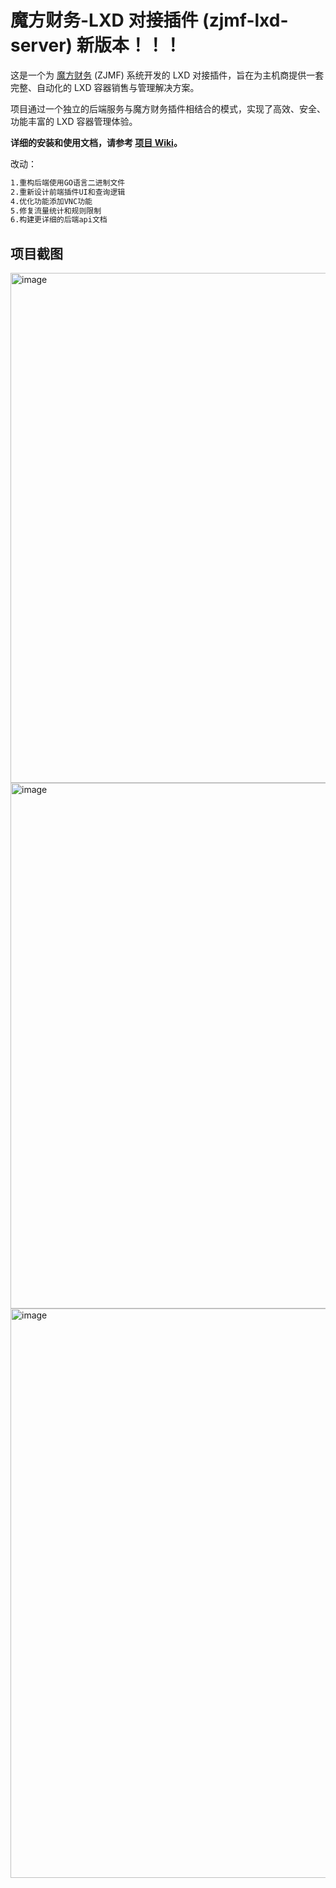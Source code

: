 # 魔方财务-LXD 对接插件 (zjmf-lxd-server) 新版本！！！

这是一个为 [魔方财务](https://www.google.com/search?q=https://www.zjmf.com/) (ZJMF) 系统开发的 LXD 对接插件，旨在为主机商提供一套完整、自动化的 LXD 容器销售与管理解决方案。

项目通过一个独立的后端服务与魔方财务插件相结合的模式，实现了高效、安全、功能丰富的 LXD 容器管理体验。

**详细的安装和使用文档，请参考 [项目 Wiki](https://github.com/xkatld/zjmf-lxd-server/wiki)。**

改动：
~~~txt
1.重构后端使用GO语言二进制文件
2.重新设计前端插件UI和查询逻辑
4.优化功能添加VNC功能
5.修复流量统计和规则限制
6.构建更详细的后端api文档
~~~

## 项目截图

<img width="1621" height="816" alt="image" src="https://github.com/user-attachments/assets/a3b2fdc1-7ff4-49c6-9251-5cbfbd92c43b" />

<img width="1614" height="841" alt="image" src="https://github.com/user-attachments/assets/7243fc7b-ccc0-4f49-9914-1a3015680ed5" />

<img width="1920" height="911" alt="image" src="https://github.com/user-attachments/assets/cc446da6-2676-4fc7-8b29-a55af43daa8a" />
